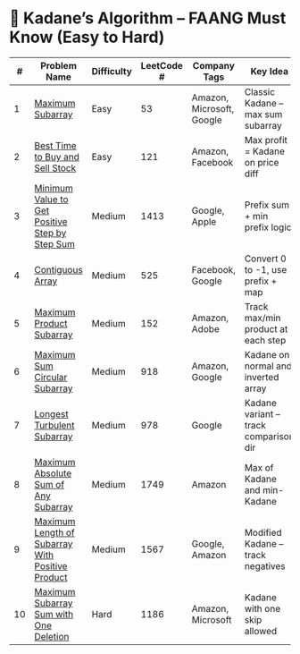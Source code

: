 # 🔹 Kadane’s Algorithm – FAANG Must Know (Easy to Hard)

| #  | Problem Name                                                                                       | Difficulty | LeetCode # | Company Tags              | Key Idea                             |
|----|----------------------------------------------------------------------------------------------------|------------|------------|---------------------------|---------------------------------------|
| 1  | [Maximum Subarray](https://leetcode.com/problems/maximum-subarray/)                                | Easy       | 53         | Amazon, Microsoft, Google | Classic Kadane – max sum subarray    |
| 2  | [Best Time to Buy and Sell Stock](https://leetcode.com/problems/best-time-to-buy-and-sell-stock/)  | Easy       | 121        | Amazon, Facebook          | Max profit = Kadane on price diff    |
| 3  | [Minimum Value to Get Positive Step by Step Sum](https://leetcode.com/problems/minimum-value-to-get-positive-step-by-step-sum/) | Medium     | 1413       | Google, Apple             | Prefix sum + min prefix logic        |
| 4  | [Contiguous Array](https://leetcode.com/problems/contiguous-array/)                                | Medium     | 525        | Facebook, Google          | Convert 0 to -1, use prefix + map    |
| 5  | [Maximum Product Subarray](https://leetcode.com/problems/maximum-product-subarray/)                | Medium     | 152        | Amazon, Adobe             | Track max/min product at each step   |
| 6  | [Maximum Sum Circular Subarray](https://leetcode.com/problems/maximum-sum-circular-subarray/)      | Medium     | 918        | Amazon, Google            | Kadane on normal and inverted array  |
| 7  | [Longest Turbulent Subarray](https://leetcode.com/problems/longest-turbulent-subarray/)            | Medium     | 978        | Google                    | Kadane variant – track comparison dir|
| 8  | [Maximum Absolute Sum of Any Subarray](https://leetcode.com/problems/maximum-absolute-sum-of-any-subarray/) | Medium     | 1749       | Amazon                    | Max of Kadane and min-Kadane         |
| 9  | [Maximum Length of Subarray With Positive Product](https://leetcode.com/problems/maximum-length-of-subarray-with-positive-product/) | Medium     | 1567       | Google, Amazon            | Modified Kadane – track negatives    |
| 10 | [Maximum Subarray Sum with One Deletion](https://leetcode.com/problems/maximum-subarray-sum-with-one-deletion/) | Hard       | 1186       | Amazon, Microsoft         | Kadane with one skip allowed         |
